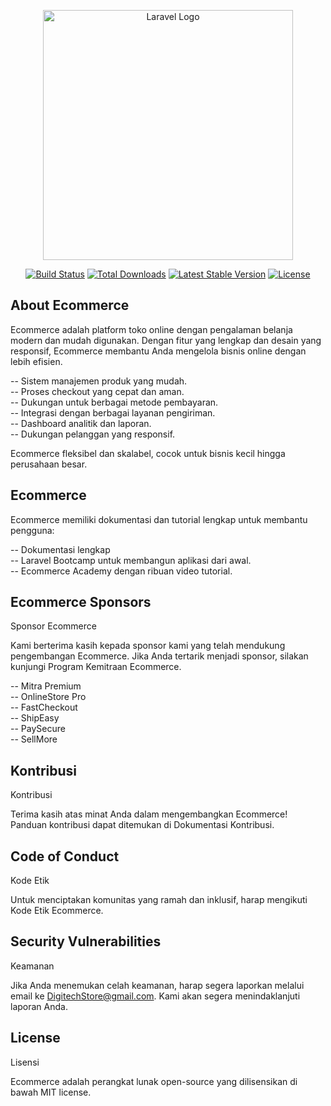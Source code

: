 <p align="center"><a href="https://laravel.com" target="_blank"><img src="https://raw.githubusercontent.com/laravel/art/master/logo-lockup/5%20SVG/2%20CMYK/1%20Full%20Color/laravel-logolockup-cmyk-red.svg" width="400" alt="Laravel Logo"></a></p>

<p align="center">
<a href="https://github.com/laravel/framework/actions"><img src="https://github.com/laravel/framework/workflows/tests/badge.svg" alt="Build Status"></a>
<a href="https://packagist.org/packages/laravel/framework"><img src="https://img.shields.io/packagist/dt/laravel/framework" alt="Total Downloads"></a>
<a href="https://packagist.org/packages/laravel/framework"><img src="https://img.shields.io/packagist/v/laravel/framework" alt="Latest Stable Version"></a>
<a href="https://packagist.org/packages/laravel/framework"><img src="https://img.shields.io/packagist/l/laravel/framework" alt="License"></a>
</p>

## About Ecommerce

Ecommerce adalah platform toko online dengan pengalaman belanja modern dan mudah digunakan. Dengan fitur yang lengkap dan desain yang responsif, Ecommerce membantu Anda mengelola bisnis online dengan lebih efisien.

-- Sistem manajemen produk yang mudah.<br>
-- Proses checkout yang cepat dan aman.<br>
-- Dukungan untuk berbagai metode pembayaran.<br>
-- Integrasi dengan berbagai layanan pengiriman.<br>
-- Dashboard analitik dan laporan.<br>
-- Dukungan pelanggan yang responsif.<br>

Ecommerce fleksibel dan skalabel, cocok untuk bisnis kecil hingga perusahaan besar.

## Ecommerce

Ecommerce memiliki dokumentasi dan tutorial lengkap untuk membantu pengguna:

-- Dokumentasi lengkap<br>
-- Laravel Bootcamp untuk membangun aplikasi dari awal.<br>
-- Ecommerce Academy dengan ribuan video tutorial.<br>

## Ecommerce Sponsors

Sponsor Ecommerce

Kami berterima kasih kepada sponsor kami yang telah mendukung pengembangan Ecommerce. Jika Anda tertarik menjadi sponsor, silakan kunjungi Program Kemitraan Ecommerce.

-- Mitra Premium<br>
-- OnlineStore Pro<br>
-- FastCheckout<br>
-- ShipEasy<br>
-- PaySecure<br>
-- SellMore<br>

## Kontribusi

Kontribusi

Terima kasih atas minat Anda dalam mengembangkan Ecommerce! Panduan kontribusi dapat ditemukan di Dokumentasi Kontribusi.

## Code of Conduct

Kode Etik

Untuk menciptakan komunitas yang ramah dan inklusif, harap mengikuti Kode Etik Ecommerce.

## Security Vulnerabilities

Keamanan

Jika Anda menemukan celah keamanan, harap segera laporkan melalui email ke DigitechStore@gmail.com. Kami akan segera menindaklanjuti laporan Anda.

## License

Lisensi

Ecommerce adalah perangkat lunak open-source yang dilisensikan di bawah MIT license.

